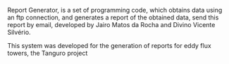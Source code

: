 Report Generator, is a set of programming code, which obtains data using an ftp connection, and generates a report of the obtained data, send this report by email, developed by Jairo Matos da Rocha and Divino Vicente Silvério.

This system was developed for the generation of reports for eddy flux towers, the Tanguro project